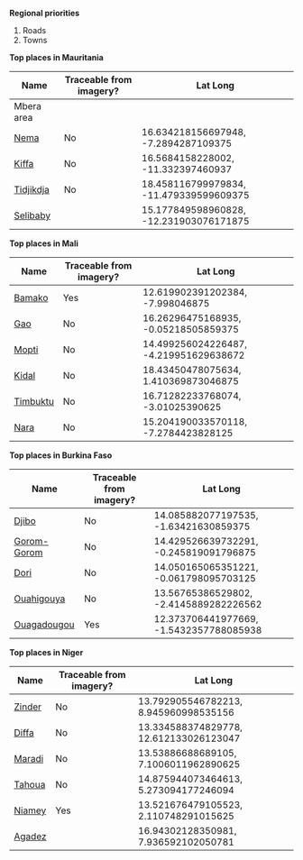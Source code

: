 **Regional priorities**  
1. Roads  
2. Towns  

**Top places in Mauritania**  

**Name** | **Traceable from imagery?** | **Lat Long** 
--- | --- | ---
Mbera area    |
[Nema](http://smit1678.github.com/compare-map/#16.634218156697948,-7.2894287109375,10)           |No|16.634218156697948, -7.2894287109375 
[Kiffa](http://smit1678.github.com/compare-map/#16.5684158228002,-11.3323974609375,10)           |No|16.5684158228002, -11.332397460937 
[Tidjikdja](http://smit1678.github.com/compare-map/#18.458116799979834,-11.479339599609375,10)   |No|18.458116799979834, -11.479339599609375
[Selibaby](http://smit1678.github.com/compare-map/#15.177849598960828,-12.231903076171875,11)    | |15.177849598960828, -12.231903076171875

**Top places in Mali**  

**Name** | **Traceable from imagery?** | **Lat Long** 
--- | --- | ---
[Bamako](http://smit1678.github.com/compare-map/#12.619902391202384,-7.998046875,11)             |Yes |12.619902391202384, -7.998046875
[Gao](http://smit1678.github.com/compare-map/#16.26296475168935,-0.05218505859375,12)           |No |16.26296475168935, -0.05218505859375
[Mopti](http://smit1678.github.com/compare-map/#14.499256024226487,-4.219951629638672,13)       |No|14.499256024226487, -4.219951629638672 
[Kidal](http://smit1678.github.com/compare-map/#18.43450478075634,1.410369873046875,12)         |No|18.43450478075634, 1.410369873046875
[Timbuktu](http://smit1678.github.com/compare-map/#16.71282233768074,-3.01025390625,11)         |No |16.71282233768074, -3.01025390625
[Nara](http://smit1678.github.com/compare-map/#15.204190033570118,-7.2784423828125,12)          |No|15.204190033570118, -7.2784423828125

**Top places in Burkina Faso**  

**Name** | **Traceable from imagery?** | **Lat Long** 
--- | --- | --- 
[Djibo](http://smit1678.github.com/compare-map/#14.085882077197535,-1.63421630859375,13)         | No |14.085882077197535, -1.63421630859375
[Gorom-Gorom](http://smit1678.github.com/compare-map/#14.429526639732291,-0.245819091796875,12)  | No |14.429526639732291, -0.245819091796875
[Dori](http://smit1678.github.com/compare-map/#14.050165065351221,-0.061798095703125,12)         | No |14.050165065351221, -0.061798095703125
[Ouahigouya](http://smit1678.github.com/compare-map/#13.56765386529802,-2.4145889282226562,13)   | No |13.56765386529802, -2.4145889282226562
[Ouagadougou](http://smit1678.github.com/compare-map/#12.373706441977669,-1.5432357788085938,12) | Yes |  12.373706441977669, -1.5432357788085938

**Top places in Niger** 
   
**Name** | **Traceable from imagery?** | **Lat Long** 
--- | --- | --- 
[Zinder](http://smit1678.github.com/compare-map/#13.792905546782213,8.945960998535156,12)  | No |13.792905546782213, 8.945960998535156 
[Diffa](http://smit1678.github.com/compare-map/#13.334588374829778,12.612133026123047,13)  |No |13.334588374829778, 12.612133026123047 
[Maradi](http://smit1678.github.com/compare-map/#13.53886688689105,7.1006011962890625,11)  |No |13.53886688689105, 7.1006011962890625
[Tahoua](http://smit1678.github.com/compare-map/#14.875944073464613,5.273094177246094,12)  |No |14.875944073464613, 5.273094177246094
[Niamey](http://smit1678.github.com/compare-map/#13.521676479105523,2.110748291015625,12)  |Yes |13.521676479105523, 2.110748291015625
[Agadez](http://smit1678.github.com/compare-map/#16.94302128350981,7.936592102050781,12)   | |16.94302128350981, 7.936592102050781